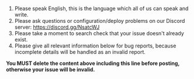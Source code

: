 1. Please speak English, this is the language which all of us can speak and write.
2. Please ask questions or configuration/deploy problems on our Discord server: https://discord.gg/NsatcWJ
3. Please take a moment to search check that your issue doesn't already exist.
4. Please give all relevant information below for bug reports, because incomplete details will be handled as an invalid report.

**You MUST delete the content above including this line before posting, otherwise your issue will be invalid.**
